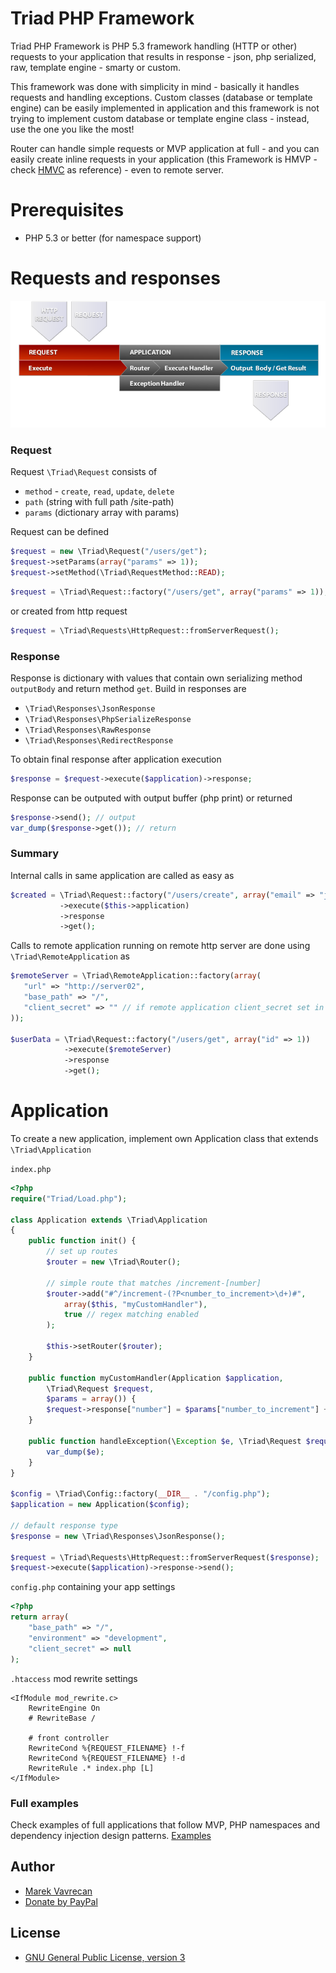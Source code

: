 # Triad PHP Framework

Triad PHP Framework is PHP 5.3 framework handling (HTTP or other) requests to your application that
results in response - json, php serialized, raw, template engine - smarty or custom.

This framework was done with simplicity in mind - basically it handles requests and handling exceptions. 
Custom classes (database or template engine) can be easily implemented in application 
and this framework is not trying to implement custom database or template engine class - 
instead, use the one you like the most! 

Router can handle simple requests or MVP application at full - and you can easily create inline requests 
in your application (this Framework is HMVP - check
[HMVC](http://en.wikipedia.org/wiki/Hierarchical_model%E2%80%93view%E2%80%93controller) as reference) - even
to remote server. 

# Prerequisites
- PHP 5.3 or better (for namespace support)

# Requests and responses

<img src="docs/triad-scheme.png" />

### Request 
Request `\Triad\Request` consists of 
- `method` - `create`, `read`, `update`, `delete`
- `path` (string with full path /site-path)
- `params` (dictionary array with params)

Request can be defined 
```php
$request = new \Triad\Request("/users/get");
$request->setParams(array("params" => 1));
$request->setMethod(\Triad\RequestMethod::READ);
```
```php
$request = \Triad\Request::factory("/users/get", array("params" => 1));
```

or created from http request 
```php
$request = \Triad\Requests\HttpRequest::fromServerRequest();
```

### Response 
Response is dictionary with values that contain own serializing method `outputBody` and return method `get`. 
Build in responses are 
- `\Triad\Responses\JsonResponse`
- `\Triad\Responses\PhpSerializeResponse`
- `\Triad\Responses\RawResponse`
- `\Triad\Responses\RedirectResponse`

To obtain final response after application execution
```php
$response = $request->execute($application)->response;
```

Response can be outputed with output buffer (php print) or returned
```php
$response->send(); // output
var_dump($response->get()); // return
```

### Summary
Internal calls in same application are called as easy as 
```php
$created = \Triad\Request::factory("/users/create", array("email" => "john@doe.com"))
           ->execute($this->application)
           ->response
           ->get();
```

Calls to remote application running on remote http server are done using `\Triad\RemoteApplication` as  
```php
$remoteServer = \Triad\RemoteApplication::factory(array(
   "url" => "http://server02",
   "base_path" => "/", 
   "client_secret" => "" // if remote application client_secret set in config
));

$userData = \Triad\Request::factory("/users/get", array("id" => 1))
            ->execute($remoteServer)
            ->response
            ->get();
```

# Application
To create a new application, implement own Application class that extends `\Triad\Application` 

`index.php`
```php
<?php
require("Triad/Load.php");

class Application extends \Triad\Application
{
    public function init() {
        // set up routes
        $router = new \Triad\Router();
        
        // simple route that matches /increment-[number] 
        $router->add("#^/increment-(?P<number_to_increment>\d+)#", 
            array($this, "myCustomHandler"), 
            true // regex matching enabled
        ); 
        
        $this->setRouter($router);
    }

    public function myCustomHandler(Application $application, 
        \Triad\Request $request, 
        $params = array()) {
        $request->response["number"] = $params["number_to_increment"] + 1;
    }

    public function handleException(\Exception $e, \Triad\Request $request) {
    	var_dump($e); 
    }
}

$config = \Triad\Config::factory(__DIR__ . "/config.php");
$application = new Application($config);

// default response type
$response = new \Triad\Responses\JsonResponse(); 

$request = \Triad\Requests\HttpRequest::fromServerRequest($response);
$request->execute($application)->response->send();
```

`config.php` containing your app settings 
```php
<?php
return array(
    "base_path" => "/", 
    "environment" => "development", 
    "client_secret" => null
);
```

`.htaccess` mod rewrite settings
```
<IfModule mod_rewrite.c>
    RewriteEngine On
    # RewriteBase /

    # front controller
    RewriteCond %{REQUEST_FILENAME} !-f
    RewriteCond %{REQUEST_FILENAME} !-d
    RewriteRule .* index.php [L]
</IfModule>
```

### Full examples
Check examples of full applications that follow MVP, PHP namespaces and dependency injection design patterns. 
[Examples](https://github.com/triadphp/examples)

## Author
- [Marek Vavrecan](mailto:vavrecan@gmail.com)
- [Donate by PayPal](https://www.paypal.com/cgi-bin/webscr?cmd=_donations&business=DX479UBWGSMUG&lc=US&item_name=PHP%20Triad&currency_code=USD&bn=PP%2dDonationsBF%3abtn_donateCC_LG%2egif%3aNonHosted)

## License
- [GNU General Public License, version 3](http://www.gnu.org/licenses/gpl-3.0.html)
